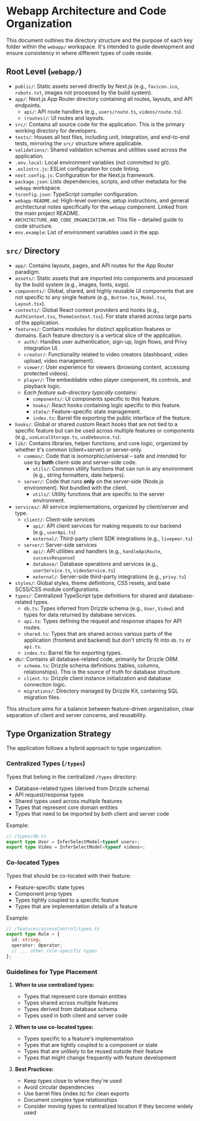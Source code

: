 # Webapp Architecture and Code Organization

This document outlines the directory structure and the purpose of each key folder within the `webapp/` workspace. It's intended to guide development and ensure consistency in where different types of code reside.

## Root Level (`webapp/`)

- `public/`: Static assets served directly by Next.js (e.g., `favicon.ico`, `robots.txt`, images not processed by the build system).
- `app/`: Next.js App Router directory containing all routes, layouts, and API endpoints.
  - `api/`: API route handlers (e.g., `users/route.ts`, `videos/route.ts`).
  - `(routes)/`: UI routes and layouts.
- `src/`: Contains all source code for the application. This is the primary working directory for developers.
- `tests/`: Houses all test files, including unit, integration, and end-to-end tests, mirroring the `src/` structure where applicable.
- `validations/`: Shared validation schemas and utilities used across the application.
- `.env.local`: Local environment variables (not committed to git).
- `.eslintrc.js`: ESLint configuration for code linting.
- `next.config.js`: Configuration for the Next.js framework.
- `package.json`: Lists dependencies, scripts, and other metadata for the `webapp` workspace.
- `tsconfig.json`: TypeScript compiler configuration.
- `webapp-README.md`: High-level overview, setup instructions, and general architectural notes specifically for the `webapp` component. Linked from the main project README.
- `ARCHITECTURE_AND_CODE_ORGANIZATION.md`: This file – detailed guide to code structure.
- `env.example`: List of environment variables used in the app.

## `src/` Directory

- `app/`: Contains layouts, pages, and API routes for the App Router paradigm.
- `assets/`: Static assets that are imported into components and processed by the build system (e.g., images, fonts, svgs).
- `components/`: Global, shared, and highly reusable UI components that are not specific to any single feature (e.g., `Button.tsx`, `Modal.tsx`, `Layout.tsx`).
- `contexts/`: Global React context providers and hooks (e.g., `AuthContext.tsx`, `ThemeContext.tsx`). For state shared across large parts of the application.
- `features/`: Contains modules for distinct application features or domains. Each feature directory is a vertical slice of the application.
  - `auth/`: Handles user authentication, sign-up, login flows, and Privy integration UI.
  - `creator/`: Functionality related to video creators (dashboard, video upload, video management).
  - `viewer/`: User experience for viewers (browsing content, accessing protected videos).
  - `player/`: The embeddable video player component, its controls, and playback logic.
  - _Each feature sub-directory typically contains:_
    - `components/`: UI components specific to this feature.
    - `hooks/`: React hooks containing logic specific to this feature.
    - `state/`: Feature-specific state management.
    - `index.ts`: Barrel file exporting the public interface of the feature.
- `hooks/`: Global or shared custom React hooks that are not tied to a specific feature but can be used across multiple features or components (e.g., `useLocalStorage.ts`, `useDebounce.ts`).
- `lib/`: Contains libraries, helper functions, and core logic, organized by whether it's common (client+server) or server-only.
  - `common/`: Code that is isomorphic/universal – safe and intended for use by **both** client-side and server-side code.
    - `utils/`: Common utility functions that can run in any environment (e.g., string formatters, date helpers).
  - `server/`: Code that runs **only** on the server-side (Node.js environment). Not bundled with the client.
    - `utils/`: Utility functions that are specific to the server environment.
- `services/`: All service implementations, organized by client/server and type.
  - `client/`: Client-side services
    - `api/`: API client services for making requests to our backend (e.g., `userApi.ts`)
    - `external/`: Third-party client SDK integrations (e.g., `livepeer.ts`)
  - `server/`: Server-side services
    - `api/`: API utilities and handlers (e.g., `handleApiRoute`, `successResponse`)
    - `database/`: Database operations and services (e.g., `userService.ts`, `videoService.ts`)
    - `external/`: Server-side third-party integrations (e.g., `privy.ts`)
- `styles/`: Global styles, theme definitions, CSS resets, and base SCSS/CSS module configurations.
- `types/`: Centralized TypeScript type definitions for shared and database-related types.
  - `db.ts`: Types inferred from Drizzle schema (e.g., `User`, `Video`) and types for data returned by database services.
  - `api.ts`: Types defining the request and response shapes for API routes.
  - `shared.ts`: Types that are shared across various parts of the application (frontend and backend) but don't strictly fit into `db.ts` or `api.ts`.
  - `index.ts`: Barrel file for exporting types.
- `db/`: Contains all database-related code, primarily for Drizzle ORM.
  - `schema.ts`: Drizzle schema definitions (tables, columns, relationships). This is the source of truth for database structure.
  - `client.ts`: Drizzle client instance initialization and database connection logic.
  - `migrations/`: Directory managed by Drizzle Kit, containing SQL migration files.

This structure aims for a balance between feature-driven organization, clear separation of client and server concerns, and reusability.

## Type Organization Strategy

The application follows a hybrid approach to type organization:

### Centralized Types (`/types`)

Types that belong in the centralized `/types` directory:

- Database-related types (derived from Drizzle schema)
- API request/response types
- Shared types used across multiple features
- Types that represent core domain entities
- Types that need to be imported by both client and server code

Example:

```typescript
// /types/db.ts
export type User = InferSelectModel<typeof users>;
export type Video = InferSelectModel<typeof videos>;
```

### Co-located Types

Types that should be co-located with their feature:

- Feature-specific state types
- Component prop types
- Types tightly coupled to a specific feature
- Types that are implementation details of a feature

Example:

```typescript
// /features/accessControl/types.ts
export type Rule = {
  id: string;
  operator: Operator;
  // ... other rule-specific types
};
```

### Guidelines for Type Placement

1. **When to use centralized types:**

   - Types that represent core domain entities
   - Types shared across multiple features
   - Types derived from database schema
   - Types used in both client and server code

2. **When to use co-located types:**

   - Types specific to a feature's implementation
   - Types that are tightly coupled to a component or state
   - Types that are unlikely to be reused outside their feature
   - Types that might change frequently with feature development

3. **Best Practices:**
   - Keep types close to where they're used
   - Avoid circular dependencies
   - Use barrel files (index.ts) for clean exports
   - Document complex type relationships
   - Consider moving types to centralized location if they become widely used
